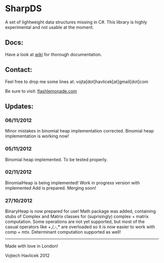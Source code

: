 SharpDS
=======
A set of lightweight data structures missing in C#. This library is highly 
experimental and not usable at the moment.

Docs:
------
Have a look at [wiki](SharpDS/wiki) for thorough documentation.

Contact:
--------
Feel free to drop me some lines at:
vojta[dot]havlicek[at]gmail[dot]com

Be sure to visit:
[flashlemonade.com](http://www.flashlemonade.com)

Updates:
-------
### 06/11/2012

Minor mistakes in binomial heap implementation corrected. Binomial heap 
implementation is working now!

### 05/11/2012

Binomial heap implemented. To be tested properly.

### 02/11/2012

BinomialHeap is being implemented! Work in progress version with implemented
Add is prepared. Merging soon!

### 27/10/2012

BinaryHeap is now prepared for use! Math package was added, containing stubs 
of Complex and Matrix classes for (suprisingly) complex + matrix computation.
Some operations are not yet supported, but most of the casual operators like
+,/,-,* are overloaded so it is now easier to work with comp + mtx. Determinant
computation supported as well!

------------------------
Made with love in London!

Vojtech Havlicek 2012